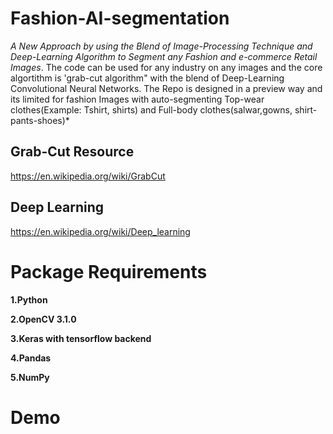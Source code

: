 # Fashion-AI-segmentation
*A New Approach by using the Blend of Image-Processing Technique and Deep-Learning Algorithm to Segment any Fashion and e-commerce Retail Images*.
The code can be used for any industry on any images and the core algortithm is 'grab-cut algorithm" with the blend of Deep-Learning Convolutional Neural Networks. The Repo is designed in a preview way and its limited for fashion Images with auto-segmenting Top-wear clothes(Example: Tshirt, shirts) and Full-body clothes(salwar,gowns, shirt-pants-shoes)*

## Grab-Cut Resource 
https://en.wikipedia.org/wiki/GrabCut
## Deep Learning
https://en.wikipedia.org/wiki/Deep_learning
# Package Requirements
**1.Python<enter>**
  
**2.OpenCV 3.1.0<enter>**
  
**3.Keras with tensorflow backend<enter>**
  
**4.Pandas<enter>**
  
**5.NumPy<enter>**

# Demo

